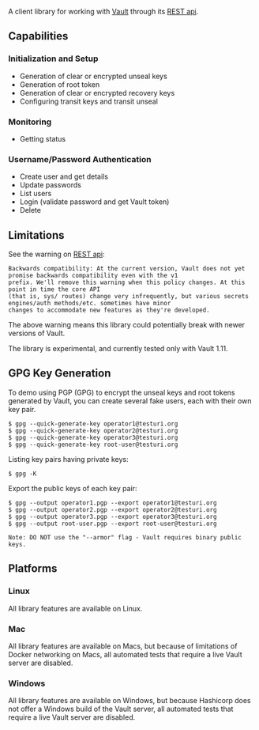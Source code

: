 
A client library for working with [Vault](https://www.vaultproject.io/) through its 
[REST api](https://www.vaultproject.io/api-docs).

## Capabilities

### Initialization and Setup

* Generation of clear or encrypted unseal keys
* Generation of root token 
* Generation of clear or encrypted recovery keys
* Configuring transit keys and transit unseal

### Monitoring
  * Getting status

### Username/Password Authentication

* Create user and get details
* Update passwords
* List users
* Login (validate password and get Vault token)
* Delete

## Limitations

See the warning on [REST api](https://www.vaultproject.io/api-docs):

    Backwards compatibility: At the current version, Vault does not yet promise backwards compatibility even with the v1
    prefix. We'll remove this warning when this policy changes. At this point in time the core API
    (that is, sys/ routes) change very infrequently, but various secrets engines/auth methods/etc. sometimes have minor
    changes to accommodate new features as they're developed.

The above warning means this library could potentially break with newer versions of Vault.

The library is experimental, and currently tested only with Vault 1.11.

## GPG Key Generation

To demo using PGP (GPG) to encrypt the unseal keys and root tokens generated by
Vault, you can create several fake users, each with their own key pair.

    $ gpg --quick-generate-key operator1@testuri.org
    $ gpg --quick-generate-key operator2@testuri.org
    $ gpg --quick-generate-key operator3@testuri.org
    $ gpg --quick-generate-key root-user@testuri.org

Listing key pairs having private keys:

    $ gpg -K

Export the public keys of each key pair:

    $ gpg --output operator1.pgp --export operator1@testuri.org
    $ gpg --output operator2.pgp --export operator2@testuri.org
    $ gpg --output operator3.pgp --export operator3@testuri.org
    $ gpg --output root-user.pgp --export root-user@testuri.org

    Note: DO NOT use the "--armor" flag - Vault requires binary public keys.


## Platforms

### Linux

All library features are available on Linux.

### Mac

All library features are available on Macs, but because of limitations of Docker networking on Macs,
all automated tests that require a live Vault server are disabled.

### Windows

All library features are available on Windows, but because Hashicorp does not offer a Windows build of the Vault server,
all automated tests that require a live Vault server are disabled.
